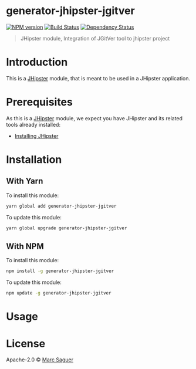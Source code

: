 # generator-jhipster-jgitver
[![NPM version][npm-image]][npm-url] [![Build Status][travis-image]][travis-url] [![Dependency Status][daviddm-image]][daviddm-url]
> JHipster module, Integration of JGitVer tool to jhipster project

# Introduction

This is a [JHipster](http://jhipster.github.io/) module, that is meant to be used in a JHipster application.

# Prerequisites

As this is a [JHipster](http://jhipster.github.io/) module, we expect you have JHipster and its related tools already installed:

- [Installing JHipster](https://jhipster.github.io/installation.html)

# Installation

## With Yarn

To install this module:

```bash
yarn global add generator-jhipster-jgitver
```

To update this module:

```bash
yarn global upgrade generator-jhipster-jgitver
```

## With NPM

To install this module:

```bash
npm install -g generator-jhipster-jgitver
```

To update this module:

```bash
npm update -g generator-jhipster-jgitver
```

# Usage

# License

Apache-2.0 © [Marc Saguer](https://github.com/MSaguer)


[npm-image]: https://img.shields.io/npm/v/generator-jhipster-jgitver.svg
[npm-url]: https://npmjs.org/package/generator-jhipster-jgitver
[travis-image]: https://travis-ci.org/MSaguer/generator-jhipster-jgitver.svg?branch=master
[travis-url]: https://travis-ci.org/MSaguer/generator-jhipster-jgitver
[daviddm-image]: https://david-dm.org/MSaguer/generator-jhipster-jgitver.svg?theme=shields.io
[daviddm-url]: https://david-dm.org/MSaguer/generator-jhipster-jgitver
